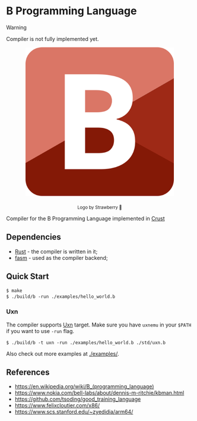 # B Programming Language

> [!WARNING]
> Compiler is not fully implemented yet.

<p align=center>
  <img src="./logo/logo_strawberry.png" width=400>
</p>

<p align=center>
  <sub>Logo by Strawberry 🍓</sub>
</p>

Compiler for the B Programming Language implemented in [Crust](https://github.com/tsoding/crust)

## Dependencies

- [Rust](https://www.rust-lang.org/) - the compiler is written in it;
- [fasm](https://flatassembler.net/) - used as the compiler backend;

## Quick Start

```console
$ make
$ ./build/b -run ./examples/hello_world.b
```

### Uxn

<!-- TODO: document dependencies for the rest of the targets. Like mingw32-w64 and wine on Linux for Fasm_x86_64_Windows, etc. -->

The compiler supports [Uxn](https://100r.co/site/uxn.html) target. Make sure you have `uxnemu` in your `$PATH` if you want to use `-run` flag.

```console
$ ./build/b -t uxn -run ./examples/hello_world.b ./std/uxn.b
```

Also check out more examples at [./examples/](./examples/).

## References

- https://en.wikipedia.org/wiki/B_(programming_language)
- https://www.nokia.com/bell-labs/about/dennis-m-ritchie/kbman.html
- https://github.com/tsoding/good_training_language
- https://www.felixcloutier.com/x86/
- https://www.scs.stanford.edu/~zyedidia/arm64/
